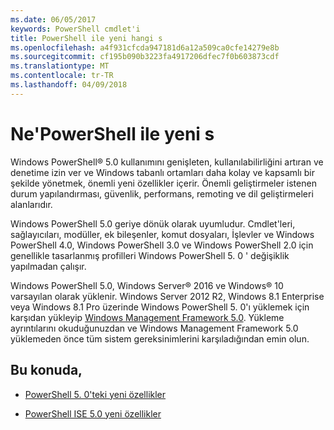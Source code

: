 ```yaml
---
ms.date: 06/05/2017
keywords: PowerShell cmdlet'i
title: PowerShell ile yeni hangi s
ms.openlocfilehash: a4f931cfcda947181d6a12a509ca0cfe14279e8b
ms.sourcegitcommit: cf195b090b3223fa4917206dfec7f0b603873cdf
ms.translationtype: MT
ms.contentlocale: tr-TR
ms.lasthandoff: 04/09/2018
---
```

# <a name="what39s-new-with-powershell"></a>Ne&#39;PowerShell ile yeni s
Windows PowerShell® 5.0 kullanımını genişleten, kullanılabilirliğini artıran ve denetime izin ver ve Windows tabanlı ortamları daha kolay ve kapsamlı bir şekilde yönetmek, önemli yeni özellikler içerir.  Önemli geliştirmeler istenen durum yapılandırması, güvenlik, performans, remoting ve dil geliştirmeleri alanlarıdır.

Windows PowerShell 5.0 geriye dönük olarak uyumludur. Cmdlet'leri, sağlayıcıları, modüller, ek bileşenler, komut dosyaları, İşlevler ve Windows PowerShell 4.0, Windows PowerShell 3.0 ve Windows PowerShell 2.0 için genellikle tasarlanmış profilleri Windows PowerShell 5. 0 ' değişiklik yapılmadan çalışır.

Windows PowerShell 5.0, Windows Server® 2016 ve Windows® 10 varsayılan olarak yüklenir. Windows Server 2012 R2, Windows 8.1 Enterprise veya Windows 8.1 Pro üzerinde Windows PowerShell 5. 0'ı yüklemek için karşıdan yükleyip [Windows Management Framework 5.0](https://go.microsoft.com/fwlink/?linkid=830436). Yükleme ayrıntılarını okuduğunuzdan ve Windows Management Framework 5.0 yüklemeden önce tüm sistem gereksinimlerini karşıladığından emin olun.

## <a name="in-this-topic"></a>Bu konuda,

- [PowerShell 5. 0'teki yeni özellikler](What-s-New-in-Windows-PowerShell-50.md)

- [PowerShell ISE 5.0 yeni özellikler](What-s-New-in-the-PowerShell-50-ISE.md)

<!--
- New features in Windows PowerShell 4.0

- New features in Windows PowerShell 3.0
-->